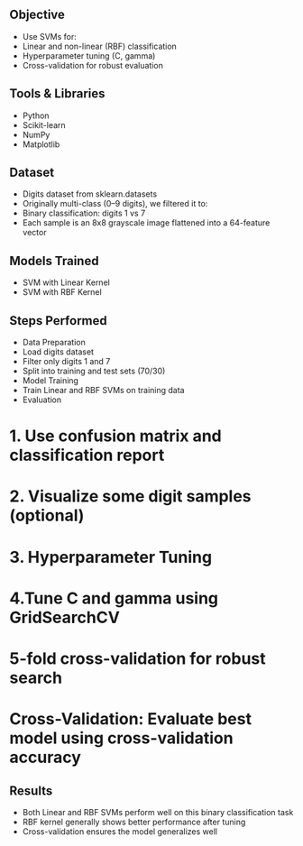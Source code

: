 ## Objective
- Use SVMs for:
- Linear and non-linear (RBF) classification
- Hyperparameter tuning (C, gamma)
- Cross-validation for robust evaluation

## Tools & Libraries
- Python
- Scikit-learn
- NumPy
- Matplotlib

## Dataset
- Digits dataset from sklearn.datasets
- Originally multi-class (0–9 digits), we filtered it to:
- Binary classification: digits 1 vs 7
- Each sample is an 8x8 grayscale image flattened into a 64-feature vector

## Models Trained
- SVM with Linear Kernel
- SVM with RBF Kernel

## Steps Performed
- Data Preparation
- Load digits dataset
- Filter only digits 1 and 7
- Split into training and test sets (70/30)
- Model Training
- Train Linear and RBF SVMs on training data
- Evaluation

# 1. Use confusion matrix and classification report
# 2. Visualize some digit samples (optional)
# 3. Hyperparameter Tuning
# 4.Tune C and gamma using GridSearchCV
# 5-fold cross-validation for robust search
# Cross-Validation: Evaluate best model using cross-validation accuracy

## Results
- Both Linear and RBF SVMs perform well on this binary classification task
- RBF kernel generally shows better performance after tuning
- Cross-validation ensures the model generalizes well

